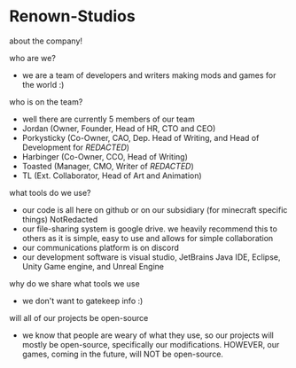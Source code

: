 # Renown-Studios
about the company!

who are we?
- we are a team of developers and writers making mods and games for the world :)

who is on the team?
- well there are currently 5 members of our team
- Jordan (Owner, Founder, Head of HR, CTO and CEO)
- Porkysticky (Co-Owner, CAO, Dep. Head of Writing, and Head of Development for *REDACTED*)
- Harbinger (Co-Owner, CCO, Head of Writing)
- Toasted (Manager, CMO, Writer of *REDACTED*)
- TL (Ext. Collaborator, Head of Art and Animation)

what tools do we use?
- our code is all here on github or on our subsidiary (for minecraft specific things) NotRedacted
- our file-sharing system is google drive. we heavily recommend this to others as it is simple, easy to use and allows for simple collaboration
- our communications platform is on discord
- our development software is visual studio, JetBrains Java IDE, Eclipse, Unity Game engine, and Unreal Engine 

why do we share what tools we use
- we don't want to gatekeep info :)

will all of our projects be open-source
- we know that people are weary of what they use, so our projects will mostly be open-source, specifically our modifications. HOWEVER, our games, coming in the future, will NOT be open-source.
